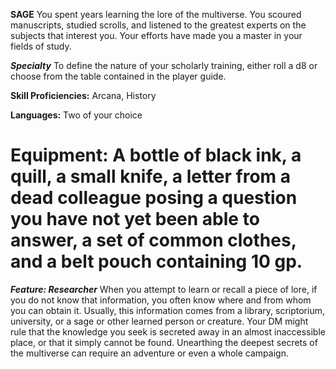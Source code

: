__**SAGE**__
 You spent years learning the lore of the multiverse. You scoured manuscripts, studied scrolls, and listened to the greatest experts on the subjects that interest you. Your efforts have made you a master in your fields of study.
 
***Specialty***
 To define the nature of your scholarly training, either roll a d8 or choose from the table contained in the player guide.

**Skill Proficiencies:** Arcana, History

**Languages:** Two of your choice

**Equipment:** A bottle of black ink, a quill, a small knife, a letter from a dead colleague posing a question you have not yet been able to answer, a set of common clothes, and a belt pouch containing 10 gp.
=== 

***Feature: Researcher***
 When you attempt to learn or recall a piece of lore, if you do not know that information, you often know where and from whom you can obtain it. Usually, this information comes from a library, scriptorium, university, or a sage or other learned person or creature. Your DM might rule that the knowledge you seek is secreted away in an almost inaccessible place, or that it simply cannot be found. Unearthing the deepest secrets of the multiverse can require an adventure or even a whole campaign.
